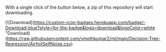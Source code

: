 With a single click of the button below, a zip of this repository will start downloading.

<!-- BEGIN LATEST DOWNLOAD BUTTON -->
[![Download](https://custom-icon-badges.herokuapp.com/badge/-Download-blue?style=for-the-badge&logo=download&logoColor=white "Download)(https://raw.githubusercontent.com/vinothkumar2/ml/main/Decision-Tree-Regression/AirfoilSelfNoise.csv)
<!-- END LATEST DOWNLOAD BUTTON -->

